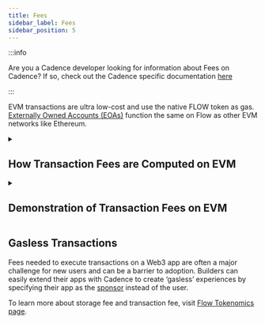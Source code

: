 ```yaml
---
title: Fees
sidebar_label: Fees
sidebar_position: 5
---
```


:::info

Are you a Cadence developer looking for information about Fees on Cadence? If so, check out the Cadence specific documentation [here](../build/basics/fees.md)

:::

EVM transactions are ultra low-cost and use the native FLOW token as gas. [Externally Owned Accounts (EOAs)](https://developers.flow.com/evm/build/accounts) function the same on Flow as other EVM networks like Ethereum.

<details>
<summary><h2>How Transaction Fees are Computed on EVM</h2></summary>

With EVM on Flow, EVM operations can now be called within Cadence transactions. EVM operations also have an associated effort measured in gas which needs to be factored into the execution effort calculation in addition to the Flow computation for any EVM transaction.

```
Transaction fee on EVM = surge x [inclusion fee + (execution effort * unit cost)] 
```
- `Surge' factor` dynamically accounts for network pressure and market conditions. This is currently constant at 1.0 but subject to change with community approval.
- `Inclusion fee` accounts for the resources required to process a transaction due to its core properties (byte size, signatures). This is currently constant at 1E-6 FLOW, but subject to change with community approval.
- `Execution fee` The fee that accounts for the operational cost of running the transaction script, processing the results, sending results for verification, generating verification receipts, etc. and is calculated as a product of `execution effort units` and the `cost per unit`.
  - `Execution Effort (computation)` is based on transaction type and operations that are called during the execution of a transaction. The weights determine how “costly” (time consuming) each operation is.
  - `Execution Effort Unit Cost` = `2.49E-07 FLOW` (currently constant, but subject to change with community approval)

<h3>Calculation of Execution Effort</h3>

```
Execution Effort (computation) =
    0.00478 * function_or_loop_call +
    0.00246 * GetValue +
    0.00234 * SetValue +
    8.65988 * CreateAccount +
    EVMGasUsageCost * EVMGasUsage
```
where
```
`EVMGasUsage` is reported by EVM as the cost in gas for executing the transaction within the EVM, for instance, 21K gas for a simple send transaction.
```
```
`EVMGasUsageCost` - The ratio that converts EVM gas into Flow computation units (execution effort) is currently set at `1/5000` but subject to revision by community approval
```
**Note**: The weights and unit cost mentioned above have been updated recently to accommodate an increased computation limit on Flow, which now supports the deployment of larger EVM contracts. For detailed information, refer to the relevant [FLIP](https://github.com/onflow/flips/blob/main/governance/20240508-computation-limit-hike.md) and join the ongoing discussion on the community [forum post](https://forum.flow.com/t/proposing-transaction-fee-changes-and-flow-evm-gas-charges-for-flow-crescendo-launch/5817). These values may be adjusted in the future based on community feedback and evolving requirements.

</details>

<details>
  <summary><h2>Demonstration of Transaction Fees on EVM</h2></summary>
  
Assume a simple NFT transfer transaction that makes 31 cadence loop calls, reads 5668 bytes from the storage register, and saves 1668 bytes to the storage register.

- 'function_or_loop_call' = 31
- 'GetValue' = 5688
- 'SetValue' = 1668
- 'CreateAccount' = 0

**Scenario 1 - Cadence-only Transaction**

```
Execution Effort = 0.00478 * (31) + 0.00246 * (5668) + 0.00234 *(1668)  + 8.65988 *(0) + EVMGasUsageCost * EVMGasUsage
```
But since `EVMGasUsage` is 0 for a Cadence transaction,
```
Execution Effort = 18.04378
```
Thus
```
Transaction fee = [1E-6 FLOW + (18.04378 * 2.49E-07 FLOW)] x 1 = 5.5E-06 FLOW
```
**Scenario 2 - EVM Transaction**
If the EVMGasUsage can be assumed to be 21,000 gas (typical for a simple transfer),
```
Execution Effort = 0.00478 * (31) + 0.00246 * (5668) + 0.00234 *(1668)  + 8.65988 *(0) + 1/5000 * 21000 = 22.24378
```
Thus
```
Transaction fee = [1E-6 FLOW + (110.97 * 2.49E-07 FLOW)] x 1 = 6.55E-06 FLOW
```
**Note**: Please be aware that this example serves solely for illustrative purposes to elucidate the calculations. Actual transaction fees may differ due to various factors, including the byte size of the transaction.
</details>

<h2>Gasless Transactions</h2>
<p>Fees needed to execute transactions on a Web3 app are often a major challenge for new users and can be a barrier to adoption. Builders can easily extend their apps with Cadence to create ‘gasless’ experiences by specifying their app as the <a href="https://developers.flow.com/build/differences-vs-evm/account-abstraction#sponsored-transactions">sponsor</a> instead of the user.</p>

To learn more about storage fee and transaction fee, visit [Flow Tokenomics page](https://flow.com/flow-tokenomics/technical-overview).
